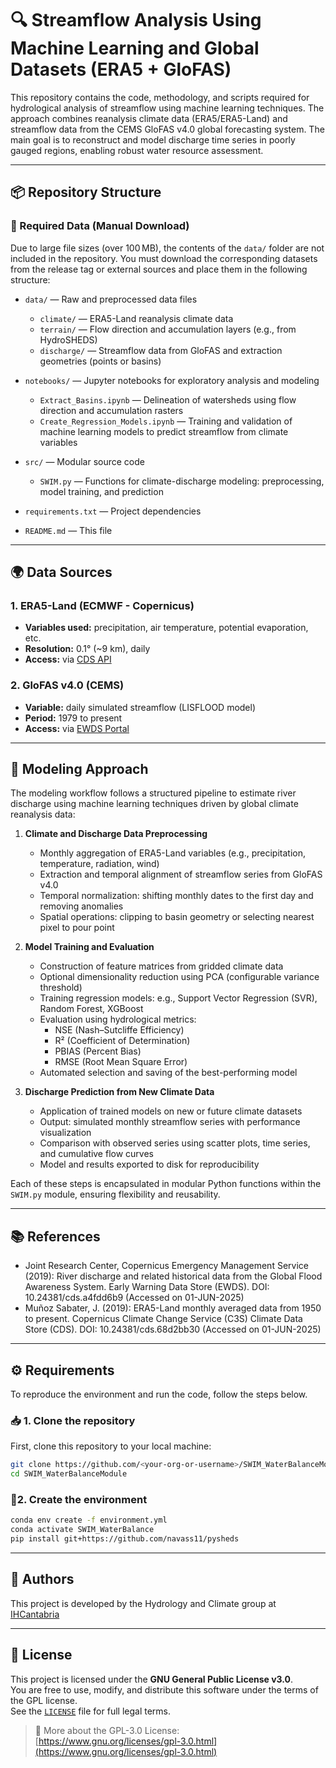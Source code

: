 # 🔍 Streamflow Analysis Using Machine Learning and Global Datasets (ERA5 + GloFAS)

This repository contains the code, methodology, and scripts required for hydrological analysis of streamflow using machine learning techniques. The approach combines reanalysis climate data (ERA5/ERA5-Land) and streamflow data from the CEMS GloFAS v4.0 global forecasting system. The main goal is to reconstruct and model discharge time series in poorly gauged regions, enabling robust water resource assessment.

---

## 📦 Repository Structure

### 📁 Required Data (Manual Download)

Due to large file sizes (over 100 MB), the contents of the `data/` folder are not included in the repository. You must download the corresponding datasets from the release tag or external sources and place them in the following structure:

- `data/` — Raw and preprocessed data files  
  - `climate/` — ERA5-Land reanalysis climate data  
  - `terrain/` — Flow direction and accumulation layers (e.g., from HydroSHEDS)  
  - `discharge/` — Streamflow data from GloFAS and extraction geometries (points or basins)  

- `notebooks/` — Jupyter notebooks for exploratory analysis and modeling  
  - `Extract_Basins.ipynb` — Delineation of watersheds using flow direction and accumulation rasters  
  - `Create_Regression_Models.ipynb` — Training and validation of machine learning models to predict streamflow from climate variables

- `src/` — Modular source code  
  - `SWIM.py` — Functions for climate-discharge modeling: preprocessing, model training, and prediction

- `requirements.txt` — Project dependencies

- `README.md` — This file

---

## 🌍 Data Sources

### 1. ERA5-Land (ECMWF - Copernicus)

- **Variables used:** precipitation, air temperature, potential evaporation, etc.  
- **Resolution:** 0.1° (~9 km), daily  
- **Access:** via [CDS API](https://cds.climate.copernicus.eu/)

### 2. GloFAS v4.0 (CEMS)

- **Variable:** daily simulated streamflow (LISFLOOD model)  
- **Period:** 1979 to present  
- **Access:** via [EWDS Portal](https://ewds.climate.copernicus.eu/datasets/cems-glofas-historical?tab=overview)  

---

## 🧠 Modeling Approach

The modeling workflow follows a structured pipeline to estimate river discharge using machine learning techniques driven by global climate reanalysis data:

1. **Climate and Discharge Data Preprocessing**  
   - Monthly aggregation of ERA5-Land variables (e.g., precipitation, temperature, radiation, wind)  
   - Extraction and temporal alignment of streamflow series from GloFAS v4.0  
   - Temporal normalization: shifting monthly dates to the first day and removing anomalies  
   - Spatial operations: clipping to basin geometry or selecting nearest pixel to pour point

2. **Model Training and Evaluation**  
   - Construction of feature matrices from gridded climate data  
   - Optional dimensionality reduction using PCA (configurable variance threshold)  
   - Training regression models: e.g., Support Vector Regression (SVR), Random Forest, XGBoost  
   - Evaluation using hydrological metrics:  
     - NSE (Nash–Sutcliffe Efficiency)  
     - R² (Coefficient of Determination)  
     - PBIAS (Percent Bias)  
     - RMSE (Root Mean Square Error)  
   - Automated selection and saving of the best-performing model

3. **Discharge Prediction from New Climate Data**  
   - Application of trained models on new or future climate datasets  
   - Output: simulated monthly streamflow series with performance visualization  
   - Comparison with observed series using scatter plots, time series, and cumulative flow curves  
   - Model and results exported to disk for reproducibility

Each of these steps is encapsulated in modular Python functions within the `SWIM.py` module, ensuring flexibility and reusability.

---

## 📚 References

- Joint Research Center, Copernicus Emergency Management Service (2019): River discharge and related historical data from the Global Flood Awareness System. Early Warning Data Store (EWDS). DOI: 10.24381/cds.a4fdd6b9 (Accessed on 01-JUN-2025)
- Muñoz Sabater, J. (2019): ERA5-Land monthly averaged data from 1950 to present. Copernicus Climate Change Service (C3S) Climate Data Store (CDS). DOI: 10.24381/cds.68d2bb30 (Accessed on 01-JUN-2025)

---

## ⚙️ Requirements

To reproduce the environment and run the code, follow the steps below.

### 📥 1. Clone the repository

First, clone this repository to your local machine:

```bash
git clone https://github.com/<your-org-or-username>/SWIM_WaterBalanceModule.git
cd SWIM_WaterBalanceModule
```

### 🔧2.  Create the environment

```bash
conda env create -f environment.yml
conda activate SWIM_WaterBalance
pip install git+https://github.com/navass11/pysheds
```

---

## 👥 Authors

This project is developed by the Hydrology and Climate group at [IHCantabria](https://www.ihcantabria.com/)

---


## 📄 License

This project is licensed under the **GNU General Public License v3.0**.  
You are free to use, modify, and distribute this software under the terms of the GPL license.  
See the [`LICENSE`](./LICENSE) file for full legal terms.

> 🔗 More about the GPL-3.0 License: [https://www.gnu.org/licenses/gpl-3.0.html](https://www.gnu.org/licenses/gpl-3.0.html)